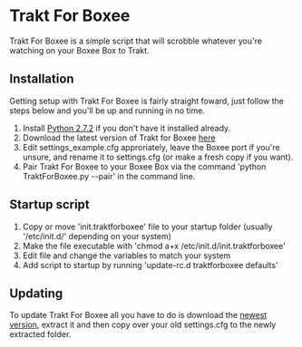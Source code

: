 Trakt For Boxee
===============

Trakt For Boxee is a simple script that will scrobble whatever you're watching
on your Boxee Box to Trakt.

Installation
------------
Getting setup with Trakt For Boxee is fairly straight foward, just follow the steps below and you'll be up and running in no time.

1. Install [Python 2.7.2](http://python.org/download/releases/2.7.2/) if you don't have it installed already.
2. Download the latest version of Trakt for Boxee [here](https://github.com/cold12/Trakt-for-Boxee/zipball/master)
3. Edit settings_example.cfg approriately, leave the Boxee port if you're unsure, and rename it to settings.cfg (or make a fresh copy if you want).
4. Pair Trakt For Boxee to your Boxee Box via the command 'python TraktForBoxee.py --pair' in the command line.

Startup script
--------------
1. Copy or move 'init.traktforboxee' file to your startup folder (usually '/etc/init.d/' depending on your system)
2. Make the file executable with 'chmod a+x /etc/init.d/init.traktforboxee'
3. Edit file and change the variables to match your system
4. Add script to startup by running 'update-rc.d traktforboxee defaults'

Updating
--------
To update Trakt For Boxee all you have to do is download the [newest version](https://github.com/cold12/Trakt-for-Boxee/zipball/master),
extract it and then copy over your old settings.cfg to the newly extracted folder.